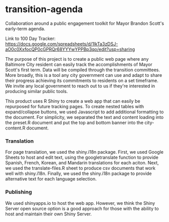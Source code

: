 # transition-agenda
Collaboration around a public engagement toolkit for Mayor Brandon Scott's early-term agenda. 

Link to 100 Day Tracker:
https://docs.google.com/spreadsheets/d/1lkTa3zDSJ-aO0c0XxfocQP0cGPRQr68YYYwYPPBp3qo/edit?usp=sharing

The purpose of this project is to create a public web page where any Baltimore City resident can easily track the accomplishments of Mayor Scott's first term. Data will be compiled through the transition committees. More broadly, this is a tool any city government can use and adapt to share their progress achieving its commitments to residents on a set timeframe. We invite any local government to reach out to us if they're interested in producing similar public tools.

This product uses R Shiny to create a web app that can easily be repurposed for future tracking pages. To create nested tables with expand/collapse buttons, we used Javascript to add additional formatting to the document. For simplicity, we separated the text and content loading into the preset.R document and put the top and bottom banner into the city-content.R document.

### Translation

For page translation, we used the shiny.i18n package. First, we used Google Sheets to host and edit text, using the googletranslate function to provide Spanish, French, Korean, and Mandarin translations for each aciton. Next, we used the translate-files.R sheet to produce csv documents that work well with shiny.i18n. Finally, we used the shiny.i18n package to provide alternative text for each language selection.

### Publishing

We used shinyapps.io to host the web app. However, we think the Shiny Server open source option is a good approach for those with the ability to host and maintain their own Shiny Server. 
